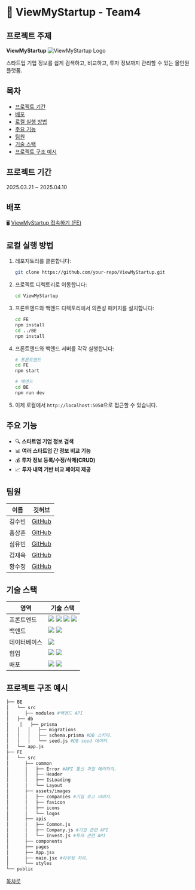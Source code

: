 # 🚀 ViewMyStartup - Team4

## 프로젝트 주제 
**ViewMyStartup**
![ViewMyStartup Logo](https://pplx-res.cloudinary.com/image/upload/v1744104891/user_uploads/HKBlYxFIrgHYJyC/img_thumbnail_view-my-startup.jpg)

스타트업 기업 정보를 쉽게 검색하고, 비교하고, 투자 정보까지 관리할 수 있는 올인원 플랫폼.

## 목차
- [프로젝트 기간](#프로젝트-기간)  
- [배포](#배포)
- [로컬 실행 방법](#-로컬-실행-방법)  
- [주요 기능](#주요-기능)  
- [팀원](#팀원)  
- [기술 스택](#기술-스택)  
- [프로젝트 구조 예시](#프로젝트-구조-예시)

## 프로젝트 기간
2025.03.21 ~ 2025.04.10

## 배포 

🖥️ [ViewMyStartup 접속하기 (FE)](https://viewmystartup4team.netlify.app/)

## 로컬 실행 방법

1. 레포지토리를 클론합니다:
   ```bash
   git clone https://github.com/your-repo/ViewMyStartup.git
   ```

2. 프로젝트 디렉토리로 이동합니다:
   ```bash
   cd ViewMyStartup
   ```

3. 프론트엔드와 백엔드 디렉토리에서 의존성 패키지를 설치합니다:
   ```bash
   cd FE
   npm install
   cd ../BE
   npm install
   ```

4. 프론트엔드와 백엔드 서버를 각각 실행합니다:
   ```bash
   # 프론트엔드
   cd FE
   npm start

   # 백엔드
   cd BE
   npm run dev
   ```

5. 이제 로컬에서 `http://localhost:5050`으로 접근할 수 있습니다.


## 주요 기능

- 🔍 **스타트업 기업 정보 검색**  
- 📊 **여러 스타트업 간 정보 비교 기능**
- 💰 **투자 정보 등록/수정/삭제(CRUD)**  
- 📈 **투자 내역 기반 비교 페이지 제공**

## 팀원
| 이름 | 깃허브 | 
|------|------|
| 김수빈 | [GitHub](https://github.com/subinkim9755) |
| 홍상훈 |[GitHub](https://github.com/az0319h) |
| 심유빈 | [GitHub](https://github.com/shimyubin) |
| 김재욱 | [GitHub](https://github.com/WooGie911) |
| 황수정 |[GitHub](https://github.com/suejeong) |

## 기술 스택

| 영역        | 기술 스택                           |
|-------------|-------------------------------------|
| 프론트엔드   |<img src="https://img.shields.io/badge/HTML5-E34F26?style=for-the-badge&logo=html5&logoColor=white"> <img src="https://img.shields.io/badge/CSS3-1572B6?style=for-the-badge&logo=css3&logoColor=white"> <img src="https://img.shields.io/badge/JavaScript-F7DF1E?style=for-the-badge&logo=javascript&logoColor=black"> <img src="https://img.shields.io/badge/React%20Router-CA4245?style=for-the-badge&logo=react-router&logoColor=white">|
| 백엔드      |<img src="https://img.shields.io/badge/Express.js-000000?style=for-the-badge&logo=express&logoColor=white">  <img src="https://img.shields.io/badge/Prisma-2D3748?style=for-the-badge&logo=prisma&logoColor=white">|
| 데이터베이스 |<img src="https://img.shields.io/badge/PostgreSQL-4169E1?style=for-the-badge&logo=postgresql&logoColor=white">|
| 협업        |<img src="https://img.shields.io/badge/Git-F05032?style=for-the-badge&logo=git&logoColor=white"> <img src="https://img.shields.io/badge/GitHub-181717?style=for-the-badge&logo=github&logoColor=white">|
| 배포        |<img src="https://img.shields.io/badge/Netlify-00C7B7?style=for-the-badge&logo=git&logoColor=white"> <img src="https://img.shields.io/badge/Render-000000?style=for-the-badge&logo=git&logoColor=white"> |


## 프로젝트 구조 예시

```bash
├── BE
│   └── src
│      ├── modules #백엔드 API
│   ├── db 
│    │   ├── prisma 
│   │   │   ├── migrations 
│   │   │   ├── schema.prisma #DB 스키마.
│   │   │   └── seed.js #DB seed 데이터.
│   └── app.js
├── FE
│   └── src
│      ├── common 
│      │   ├── Error #API 통신 과정 에러처리.
│      │   ├── Header 
│      │   ├── IsLoading 
│      │   └── Layout
│      ├── assets/images
│      │   ├── companies #기업 로고 이미지.
│      │   ├── favicon 
│      │   ├── icons
│      │   └── logos
│      ├── apis
│      │   ├── Common.js 
│      │   ├── Company.js #기업 관련 API
│      │   └── Invest.js #투자 관련 API
│      ├── components
│      ├── pages
│      ├── App.jsx
│      ├── main.jsx #라우팅 처리.
│      └── styles
└── public
```
[목차로](#목차)
